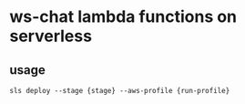 # ws-chat lambda functions on serverless


## usage 


```
sls deploy --stage {stage} --aws-profile {run-profile}
```

